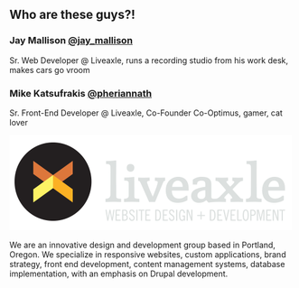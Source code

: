 ##  Who are these guys?!

### Jay Mallison [@jay_mallison](http://www.twitter.com/jay_mallison)

Sr. Web Developer @ Liveaxle, runs a recording studio from his work desk, makes cars go vroom

### Mike Katsufrakis [@pheriannath](http://www.twitter.com/pheriannath)

Sr. Front-End Developer @ Liveaxle, Co-Founder Co-Optimus, gamer, cat lover

![Liveaxle](images/liveaxle.png)

We are an innovative design and development group based in Portland, Oregon. We specialize in responsive websites, custom applications, brand strategy, front end development, content management systems, database implementation, with an emphasis on Drupal development.
